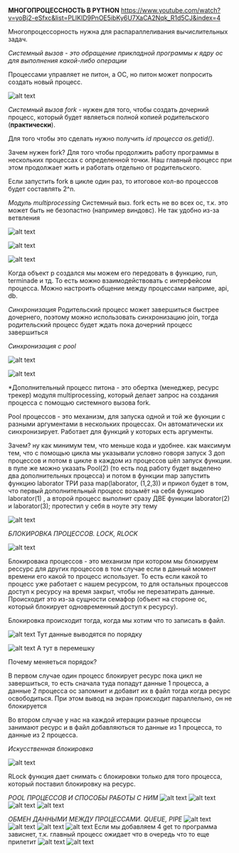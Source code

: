 **МНОГОПРОЦЕССНОСТЬ В PYTHON**
https://www.youtube.com/watch?v=yoBj2-eSfxc&list=PLlKID9PnOE5ibKy6U7XaCA2Nqk_R1d5CJ&index=4

Многопроцессорность нужна для распараллеливания вычислительных задач.

*Системный вызов - это обращение прикладной программы к ядру ос для выполнения какой-либо операции*

Процессами управляет не питон, а ОС, но питон может попросить создать новый процесс.

![alt text](image.png)

*Системный вызов fork* - нужен для того, чтобы создать дочерний процесс, который будет являеться полной копией родительского (**практически**).

Для того чтобы это сделать нужно получить *id процесса os.getid()*.

Зачем нужен fork? Для того чтобы продолжить работу программы в нескольких процессах с определенной точки. Наш главный процесс при этом продолжает жить и работать отдельно от родительского. 

Если запустить fork в цикле один раз, то итоговое кол-во процессов будет составлять 2^n.

*Модуль multiprocessing*
Системный выз. fork есть не во всех ос, т.к. это может быть не безопастно (например виндовс). Не так удобно из-за ветвления

![alt text](image-1.png)

![alt text](image-2.png)

![alt text](image-3.png)

Когда объект p создался мы можем его передовать в функцию, run, terminade и тд. То есть можно взаимодействовать с интерфейсом процесса.
Можно настроить общение между процессами наприме, api, db.

*Синхронизация*
Родительский процесс может завершиться быстрее дочернего, поэтому можно использовать синхронизацию join, тогда родительский процесс будет ждать пока дочерний процесс завершиться

*Синхронизация c pool*

![alt text](image-4.png)

![alt text](image-5.png)

*Дополнительный процесс питона - это обертка (менеджер, ресурс трекер) модуля multiprocessing, который делает запрос на создания процесса с помощью системного вызова fork. 

Pool процессов - это механизм, для запуска одной и той же фукнции с разными аргументами в нескольких процессах. Он автоматически их синхронизирует. Работает для функций у которых есть аргументы. 

Зачем? 
ну как минимум тем, что меньше кода и удобнее. как максимум тем, что с помощью цикла мы указывали условно говоря запуск 3 доп процессов и потом в цикле в каждом из процессов шёл запуск функции. в пуле же можно указать Pool(2) (то есть под работу будет выделено два дополнительных процесса) и потом в функции map запустить функцию laborator ТРИ раза map(laborator, (1,2,3)) и прикол будет в том, что первый дополнительный процесс возьмёт на себя функцию laborator(1) , а второй процесс выполнит сразу ДВЕ функции laborator(2) и laborator(3); протестил у себя в ноуте эту тему

![alt text](image-6.png)

*БЛОКИРОВКА ПРОЦЕССОВ. LOCK, RLOCK*

![alt text](image-7.png)

Блокировака процессов - это механизм при котором мы блокируем рессурс для других процессов в том случае если в данный момент времени его какой то процесс использует. То есть если какой то процесс уже работает с нашем ресурсом, то для остальных процессов доступ к ресурсу на время закрыт, чтобы не перезатирать данные. Происходит это из-за сущности семафор (объект на стороне ос, который блокирует одновременный доступ к ресурсу).

Блокировка происходит тогда, когда мы хотим что то записать в файл.

![alt text](image-8.png)
Тут данные выводятся по порядку

![alt text](image-9.png)
А тут в перемешку

Почему меняеться порядок?

В первом случае один процесс блокирует ресурс пока цикл не завершиться, то есть сначала туда попадут данные 1 процесса, а данные 2 процесса ос запомнит и добавит их в файл тогда когда ресурс освободиться. При этом вывод на экран происходит параллельно, он не блокируется

Во втором случае у нас на каждой итерации разные процессы занимают ресурс и в файл добавляються то данные из 1 процесса, то данные из 2 процесса.

*Искусственная блокировка*

![alt text](image-10.png)

RLock функция дает снимать с блокировки только для того процесса, который поставил блокировку на ресурс.

*POOL ПРОЦЕССОВ И СПОСОБЫ РАБОТЫ С НИМ*
![alt text](image-11.png)
![alt text](image-12.png)
![alt text](image-13.png)
![alt text](image-14.png)

*ОБМЕН ДАННЫМИ МЕЖДУ ПРОЦЕССАМИ. QUEUE, PIPE*
![alt text](image-15.png)
![alt text](image-16.png)
![alt text](image-17.png)
![alt text](image-18.png)
Если мы добавляем 4 get то программа зависнет, т.к. главный процесс ожидает что в очередь что то еще прилетит
![alt text](image-19.png)
![alt text](image-20.png)
